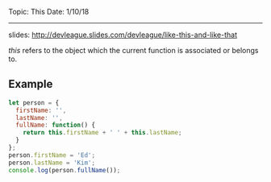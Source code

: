 Topic: This
Date: 1/10/18
***
slides: http://devleague.slides.com/devleague/like-this-and-like-that

_this_ refers to the object which the current function is associated or belongs to.


## Example
```javascript
let person = {
  firstName: '',
  lastName: '',
  fullName: function() {
    return this.firstName + ' ' + this.lastName; 
  }
};
person.firstName = 'Ed';
person.lastName = 'Kim';
console.log(person.fullName());
```